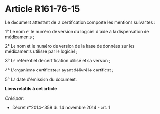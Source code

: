 # Article R161-76-15

Le document attestant de la certification comporte les mentions suivantes : 

1° Le nom et le numéro de version du logiciel d'aide à la dispensation de médicaments ; 

2° Le nom et le numéro de version de la base de données sur les médicaments utilisée par le logiciel ; 

3° Le référentiel de certification utilisé et sa version ; 

4° L'organisme certificateur ayant délivré le certificat ; 

5° La date d'émission du document.

**Liens relatifs à cet article**

_Créé par_:

  - Décret n°2014-1359 du 14 novembre 2014 - art. 1
